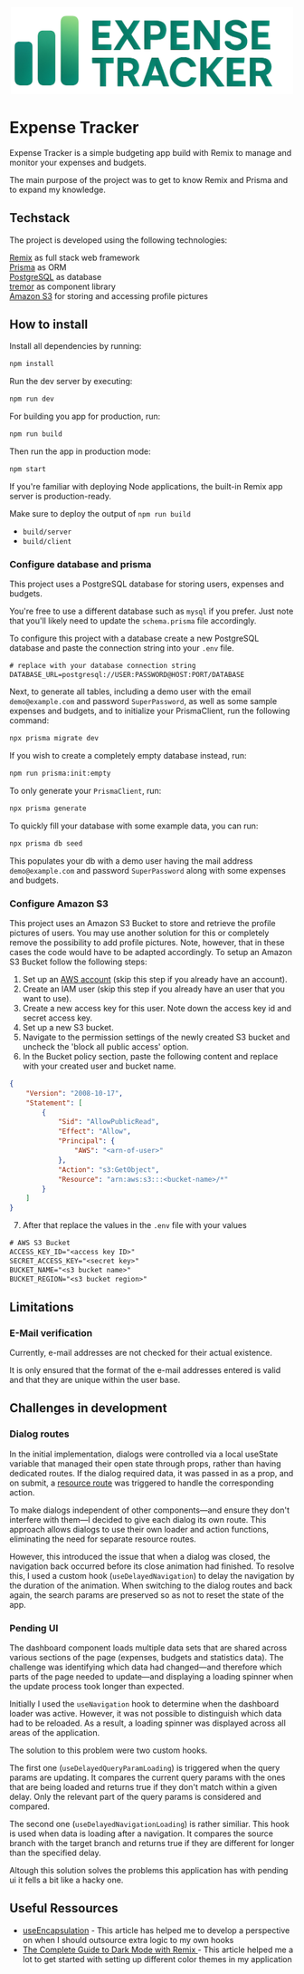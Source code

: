 
<div align='center'>
    <img src="./public/logo-horizontal.png" width="500px" alt='Expense tracker logo'/>
</div>


# Expense Tracker

Expense Tracker is a simple budgeting app build with Remix to manage and monitor your expenses and budgets.

The main purpose of the project was to get to know Remix and Prisma and to expand my knowledge.

## Techstack

The project is developed using the following technologies:

[Remix](https://remix.run/) as full stack web framework\
[Prisma](https://www.prisma.io/) as ORM\
[PostgreSQL](https://www.postgresql.org/) as database\
[tremor](https://npm.tremor.so/) as component library\
[Amazon S3](https://aws.amazon.com/s3/?nc1=h_ls) for storing and accessing profile pictures

## How to install

Install all dependencies by running:
```sh
npm install
```

Run the dev server by executing:
```sh
npm run dev
```

For building you app for production, run:
```sh
npm run build
```

Then run the app in production mode:

```sh
npm start
```

If you're familiar with deploying Node applications, the built-in Remix app server is production-ready.

Make sure to deploy the output of `npm run build`

- `build/server`
- `build/client`

### Configure database and prisma

This project uses a PostgreSQL database for storing users, expenses and budgets.

You're free to use a different database such as `mysql` if you prefer. Just note that you'll likely need to update the `schema.prisma` file accordingly.

To configure this project with a database create a new PostgreSQL database and paste the connection string into your `.env` file.

```
# replace with your database connection string
DATABASE_URL=postgresql://USER:PASSWORD@HOST:PORT/DATABASE
```

Next, to generate all tables, including a demo user with the email `demo@example.com` and password `SuperPassword`, as well as some sample expenses and budgets, and to initialize your PrismaClient, run the following command:
```sh
npx prisma migrate dev
```

If you wish to create a completely empty database instead, run:
```sh
npm run prisma:init:empty
```

To only generate your `PrismaClient`, run:
```sh
npx prisma generate
```

To quickly fill your database with some example data, you can run:
```sh
npx prisma db seed
```

This populates your db with a demo user having the mail address `demo@example.com` and password `SuperPassword` along with some expenses and budgets.

### Configure Amazon S3

This project uses an Amazon S3 Bucket to store and retrieve the profile pictures of users. You may use another solution for this or completely remove the possibility to add profile pictures. Note, however, that in these cases the code would have to be adapted accordingly. To setup an Amazon S3 Bucket follow the following steps:

1. Set up an [AWS account](https://aws.amazon.com/?nc1=h_ls) (skip this step if you already have an account).
2. Create an IAM user (skip this step if you already have an user that you want to use).
3. Create a new access key for this user. Note down the access key id and secret access key.
4. Set up a new S3 bucket.
5. Navigate to the permission settings of the newly created S3 bucket and uncheck the 'block all public access' option.
6. In the Bucket policy section, paste the following content and replace with your created user and bucket name.

```json
{
    "Version": "2008-10-17",
    "Statement": [
        {
            "Sid": "AllowPublicRead",
            "Effect": "Allow",
            "Principal": {
                "AWS": "<arn-of-user>"
            },
            "Action": "s3:GetObject",
            "Resource": "arn:aws:s3:::<bucket-name>/*"
        }
    ]
}
```

7. After that replace the values in the `.env` file with your values

```
# AWS S3 Bucket
ACCESS_KEY_ID="<access key ID>"
SECRET_ACCESS_KEY="<secret key>"
BUCKET_NAME="<s3 bucket name>"
BUCKET_REGION="<s3 bucket region>"
```


## Limitations

### E-Mail verification

Currently, e-mail addresses are not checked for their actual existence.

It is only ensured that the format of the e-mail addresses entered is valid and that they are unique within the user base.

## Challenges in development
### Dialog routes

In the initial implementation, dialogs were controlled via a local useState variable that managed their open state through props, rather than having dedicated routes. If the dialog required data, it was passed in as a prop, and on submit, a [resource route](https://remix.run/docs/en/main/guides/resource-routes) was triggered to handle the corresponding action.

To make dialogs independent of other components—and ensure they don't interfere with them—I decided to give each dialog its own route. This approach allows dialogs to use their own loader and action functions, eliminating the need for separate resource routes.

However, this introduced the issue that when a dialog was closed, the navigation back occurred before its close animation had finished. To resolve this, I used a custom hook (`useDelayedNavigation`) to delay the navigation by the duration of the animation. When switching to the dialog routes and back again, the search params are preserved so as not to reset the state of the app.

### Pending UI

The dashboard component loads multiple data sets that are shared across various sections of the page (expenses, budgets and statistics data).
The challenge was identifying which data had changed—and therefore which parts of the page needed to update—and displaying a loading spinner when the update process took longer than expected.

Initially I used the `useNavigation` hook to determine when the dashboard loader was active. However, it was not possible to distinguish which data had to be reloaded. As a result, a loading spinner was displayed across all areas of the application.

The solution to this problem were two custom hooks.

The first one (`useDelayedQueryParamLoading`) is triggered when the query params are updating. It compares the current query params with the ones that are being loaded and returns true if they don't match within a given delay. Only the relevant part of the query params is considered and compared.

The second one (`useDelayedNavigationLoading`) is rather similiar. This hook is used when data is loading after a navigation. It compares the source branch with the target branch and returns true if they are different for longer than the specified delay.

Altough this solution solves the problems this application has with pending ui it fells a bit like a hacky one.

## Useful Ressources

* [useEncapsulation](https://kyleshevlin.com/use-encapsulation/) - This article has helped me to develop a perspective on when I should outsource extra logic to my own hooks
* [The Complete Guide to Dark Mode with Remix ](https://www.mattstobbs.com/remix-dark-mode/) - This article helped me a lot to get started with setting up different color themes in my application